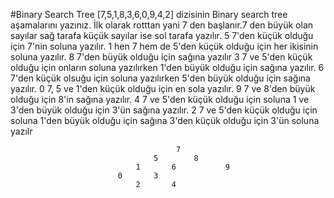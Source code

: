 #Binary Search Tree
[7,5,1,8,3,6,0,9,4,2] dizisinin Binary search tree aşamalarını yazınız.
İlk olarak rotttan yani 7 den başlanır.7 den büyük olan sayılar sağ tarafa küçük sayılar ise sol tarafa yazılır.
5 7'den küçük olduğu için 7'nin soluna yazılır.
1 hen 7 hem de 5'den küçük olduğu için her ikisinin soluna yazılır.
8 7'den büyük olduğu için sağına yazılır 
3 7 ve 5'den küçük olduğu için onların soluna yazılırken 1'den büyük olduğu için sağına yazılır.
6 7'den küçük olsuğu için soluna yazılırken 5'den büyük olduğu için sağına yazılır.
0 7, 5 ve 1'den küçük olduğu için en sola yazılır.
9 7 ve 8'den büyük olduğu için 8'in sağına yazılır.
4 7 ve 5'den küçük olduğu için soluna 1 ve 3'den büyük olduğu için 3'ün sağına yazılır.
2 7 ve 5'den küçük olduğu için soluna 1'den büyük olduğu için sağına 3'den küçük olduğu için 3'ün soluna yazılr

                                         7
                                    5        8   
                                1       6           9
                            0       3
                                2       4
